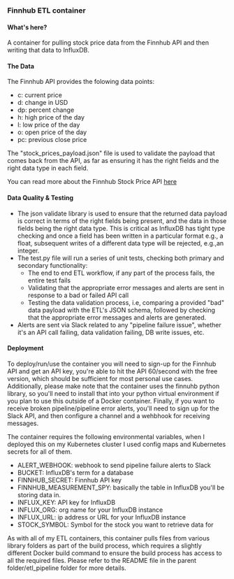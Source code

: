 ### Finnhub ETL container 

#### What's here?
A container for pulling stock price data from the Finnhub API and then writing that data to InfluxDB. 

#### The Data 
The Finnhub API provides the folowing data points:

* c: current price
* d: change in USD
* dp: percent change
* h: high price of the day
* l: low price of the day
* o: open price of the day
* pc: previous close price

The "stock_prices_payload.json" file is used to validate the payload that comes back from the API, as far as ensuring it has the right fields and the right data type in each field. 

You can read more about the Finnhub Stock Price API [here](https://finnhub.io/docs/api/quote)

#### Data Quality & Testing
* The json validate library is used to ensure that the returned data payload is correct in terms of the right fields being present, and the data in those fields being the right data type. This is critical as InfluxDB has tight type checking and once a field has been written in a particular format e.g., a float, subsequent writes of a different data type will be rejected, e.g.,an integer. 
* The test.py file will run a series of unit tests, checking both primary and secondary functionality:
    * The end to end ETL workflow, if any part of the process fails, the entire test fails 
    * Validating that the appropriate error messages and alerts are sent in response to a bad or failed API call
    * Testing the data validation process, i.e, comparing a provided "bad" data payload with the ETL's JSON schema, followed by checking that the appropriate error messages and alerts are generated. 
* Alerts are sent via Slack related to any "pipeline failure issue", whether it's an API call failing, data validation failing, DB write issues, etc.


#### Deployment
To deploy/run/use the container you will need to sign-up for the Finnhub API and get an API key, you're able to hit the API 60/second with the free version, which should be sufficient for most personal use cases. Additionally, please make note that the container uses the finnuhb python library, so you'll need to install that into your python virtual environment if you plan to use this outside of a Docker container. Finally, if you want to receive broken pipeline/pipeline error alerts, you'll need to sign up for the Slack API, and then configure a channel and a wehbhook for receiving messages. 

The container requires the following environmental variables, when I deployed this on my Kubernetes cluster I used config maps and Kubernetes secrets for all of them. 

* ALERT_WEBHOOK: webhook to send pipeline failure alerts to Slack 
* BUCKET: InfluxDB's term for a database 
* FINNHUB_SECRET: Finnhub API key
* FINNHUB_MEASUREMENT_SPY: basically the table in InfluxDB you'll be storing data in.
* INFLUX_KEY: API key for InfluxDB 
* INFLUX_ORG: org name for your InfluxDB instance 
* INFLUX_URL: ip address or URL for your InfluxDB instance 
* STOCK_SYMBOL: Symbol for the stock you want to retrieve data for 


As with all of my ETL containers, this container pulls files from various library folders as part of the build process, which requires a slightly different Docker build command to ensure the build process has access to all the required files. Please refer to the README file in the parent folder/etl_pipeline folder for more details.